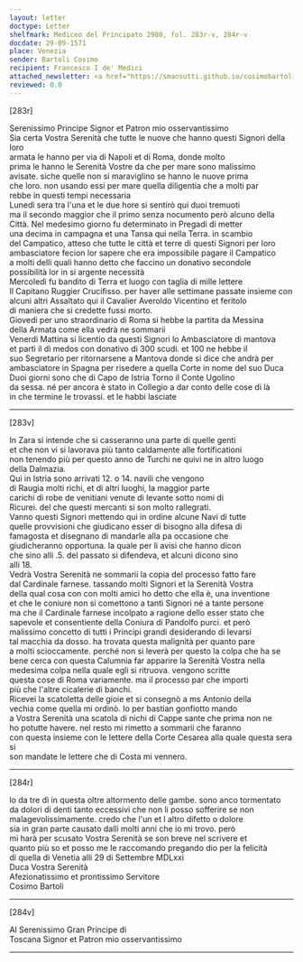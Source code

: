 ```yaml
---
layout: letter
doctype: Letter
shelfmark: Mediceo del Principato 2980, fol. 283r-v, 284r-v
docdate: 29-09-1571
place: Venezia
sender: Bartoli Cosimo
recipient: Francesco I de' Medici
attached_newsletter: <a href="https://smansutti.github.io/cosimobartoli/texts/3081_041/">3081_041</a>
reviewed: 0.0
---
```


[283r]  
  
  
Serenissimo Principe Signor et Patron mio osservantissimo  
Sia certa Vostra Serenità che tutte le nuove che hanno questi Signori della loro  
armata le hanno per via di Napoli et di Roma, donde molto  
prima le hanno le Serenità Vostre da che per mare sono malissimo  
avisate. siche quelle non si maraviglino se hanno le nuove prima  
che loro. non usando essi per mare quella diligentia che a molti par  
rebbe in questi tempi necessaria  
Lunedì sera tra l'una et le due hore si sentirò qui duoi tremuoti  
ma il secondo maggior che il primo senza nocumento però alcuno della  
Città. Nel medesimo giorno fu determinato in Pregadi di metter  
una decima in campagna et una Tansa qui nella Terra. in scambio  
del Campatico, atteso che tutte le città et terre di questi Signori per loro  
ambasciatore fecion lor sapere che era impossibile pagare il Campatico  
a molti delli quali hanno detto che faccino un donativo secondole  
possibilità lor in si argente necessità  
Mercoledì fu bandito di Terra et luogo con taglia di mille lettere  
Il Capitano Ruggier Crucifisso. per haver alle settimane passate insieme con  
alcuni altri Assaltato qui il Cavalier Averoldo Vicentino et feritolo  
di maniera che si credette fussi morto.  
Giovedi per uno straordinario di Roma si hebbe la partita da Messina  
della Armata come ella vedrà ne sommarii  
Venerdì Mattina si licentio da questi Signori lo Ambasciatore di mantova  
et partì il dì medos con donativo di 300 scudi. et 100 ne hebbe il  
suo Segretario per ritornarsene a Mantova donde si dice che andrà per  
ambasciatore in Spagna per risedere a quella Corte in nome del suo Duca  
Duoi giorni sono che di Capo de Istria Torno il Conte Ugolino  
da sessa. né per ancora è stato in Collegio a dar conto delle cose di là  
in che termine le trovassi. et le habbi lasciate  
  
---  

[283v]  
  
  
In Zara si intende che si casseranno una parte di quelle genti  
et che non vi si lavorava più tanto caldamente alle fortificationi  
non tenendo più per questo anno de Turchi ne quivi ne in altro luogo  
della Dalmazia.  
Qui in Istria sono arrivati 12. o 14. navili che vengono  
di Raugia molti richi, et di altri luoghi, la maggior parte  
carichi di robe de venitiani venute di levante sotto nomi di  
Ricurei. del che questi mercanti si son molto rallegrati.  
Vanno questi Signori mettendo qui in ordine alcune Navi di tutte  
quelle provvisioni che giudicano esser di bisogno alla difesa di  
famagosta et disegnano di mandarle alla pa occasione che  
giudicheranno opportuna. la quale per li avisi che hanno dicon  
che sino alli .5. del passato si difendeva, et alcuni dicono sino  
alli 18.  
Vedrà Vostra Serenità ne sommarii la copia del processo fatto fare  
dal Cardinale farnese. tassando molti Signori et la Serenità Vostra  
della qual cosa con con molti amici ho detto che ella è, una inventione  
et che le coniure non si comettono a tanti Signori né a tante persone  
ma che il Cardinale farnese incolpato a ragione dello esser stato che  
sapevole et consentiente della Coniura di Pandolfo purci. et però  
malissimo concetto di tutti i Principi grandi desiderando di levarsi  
tal macchia da dosso. ha trovata questa malignità per quanto pare  
a molti scioccamente. perché non si leverà per questo la colpa che ha se  
bene cerca con questa Calumnia far apparire la Serenità Vostra nella  
medesima colpa nella quale egli si ritruova. vengono scritte  
questa cose di Roma variamente. ma il processo par che importi  
più che l'altre cicalerie di banchi.  
Ricevei la scatoletta delle gioie et si consegnò a ms Antonio della  
vechia come quella mi ordinò. Io per bastian gonfiotto mando  
a Vostra Serenità una scatola di nichi di Cappe sante che prima non ne  
ho potutte havere. nel resto mi rimetto a sommarii che faranno  
con questa insieme con le lettere della Corte Cesarea alla quale questa sera si  
son mandate le lettere che di Costa mi vennero.  
  
---  

[284r]  
  
  
lo da tre dì in questa oltre altormento delle gambe. sono anco tormentato  
da dolori di denti tanto eccessivi che non li posso sofferire se non  
malagevolissimamente. credo che l'un et l altro difetto o dolore  
sia in gran parte causato dalli molti anni che io mi trovo. però  
mi harà per scusato Vostra Serenità se son breve nel scrivere et  
quanto più so et posso me le raccomando pregando dio per la felicità  
di quella di Venetia alli 29 di Settembre MDLxxi  
Duca Vostra Serenità  
Afezionatissimo et prontissimo Servitore  
Cosimo Bartoli  
  
---  

[284v]  
  
  
Al Serenissimo Gran Principe di  
Toscana Signor et Patron mio osservantissimo  
  
---  

